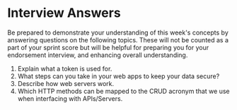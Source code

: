 # Interview Answers
Be prepared to demonstrate your understanding of this week's concepts by answering questions on the following topics. These will not be counted as a part of your sprint score but will be helpful for preparing you for your endorsement interview, and enhancing overall understanding.
​
1. Explain what a token is used for.
​
2. What steps can you take in your web apps to keep your data secure?
​
3. Describe how web servers work.
​
4. Which HTTP methods can be mapped to the CRUD acronym that we use when interfacing with APIs/Servers.